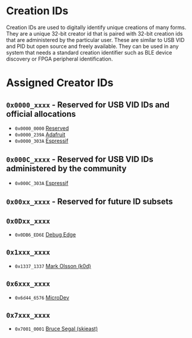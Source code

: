 # Creation IDs
Creation IDs are used to digitally identify unique creations of many forms. They are a unique 32-bit creator id that is paired with 32-bit creation ids that are administered by the particular user. These are similar to USB VID and PID but open source and freely available. They can be used in any system that needs a standard creation identifier such as BLE device discovery or FPGA peripheral identification.

# Assigned Creator IDs

## `0x0000_xxxx` - Reserved for USB VID IDs and official allocations

* `0x0000_0000` [Reserved](https://github.com/creationid/creators)
* `0x0000_239A` [Adafruit](https://github.com/adafruit/creations)
* `0x0000_303A` [Espressif](https://github.com/espressif/usb-pids)

## `0x000C_xxxx` - Reserved for USB VID IDs administered by the community

* `0x000C_303A` [Espressif](https://github.com/creationid/espressif-creations)

## `0x00xx_xxxx` - Reserved for future ID subsets

## `0x0Dxx_xxxx`
*  `0x0DB6_ED6E` [Debug Edge](https://debug-edge.io)

## `0x1xxx_xxxx`
*  `0x1337_1337` [Mark Olsson (k0d)](https://github.com/k0d)

## `0x6xxx_xxxx`
*  `0x6d44_6576` [MicroDev](https://github.com/microdev1)

## `0x7xxx_xxxx`
*  `0x7001_0001` [Bruce Segal (skieast)](https://github.com/skieast)
